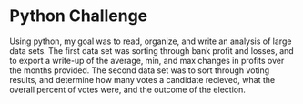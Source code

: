 # Python Challenge

Using python, my goal was to read, organize, and write an analysis of large data sets. 
The first data set was sorting through bank profit and losses, and to export a write-up of the average, min, and max changes in profits over the months provided. The second data set was to sort through voting results, and determine how many votes a candidate recieved, what the overall percent of votes were, and the outcome of the election. 
